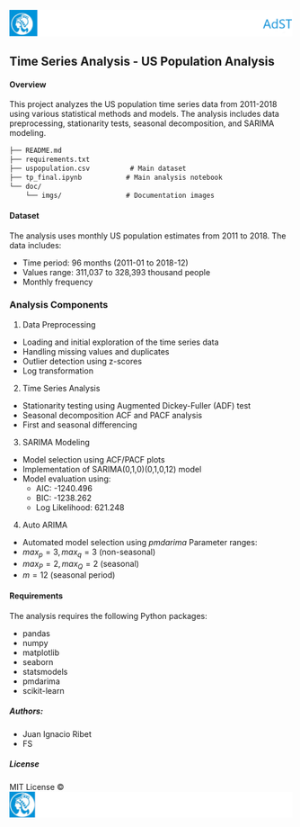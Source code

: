 ![header](doc/imgs/LogoHeader.png)
## Time Series Analysis - US Population Analysis

#### Overview
This project analyzes the US population time series data from 2011-2018 using various statistical methods and models. The analysis includes data preprocessing, stationarity tests, seasonal decomposition, and SARIMA modeling.

```
├── README.md
├── requirements.txt
├── uspopulation.csv          # Main dataset
├── tp_final.ipynb           # Main analysis notebook
└── doc/
    └── imgs/                # Documentation images
```

#### Dataset
The analysis uses monthly US population estimates from 2011 to 2018. The data includes:

* Time period: 96 months (2011-01 to 2018-12)
* Values range: 311,037 to 328,393 thousand people
* Monthly frequency

### Analysis Components
1. Data Preprocessing
* Loading and initial exploration of the time series data
* Handling missing values and duplicates
* Outlier detection using z-scores
* Log transformation
2. Time Series Analysis
* Stationarity testing using Augmented Dickey-Fuller (ADF) test
* Seasonal decomposition
ACF and PACF analysis
* First and seasonal differencing
3. SARIMA Modeling
* Model selection using ACF/PACF plots
* Implementation of SARIMA(0,1,0)(0,1,0,12) model
* Model evaluation using:
    * AIC: -1240.496
    * BIC: -1238.262
    * Log Likelihood: 621.248

4. Auto ARIMA
* Automated model selection using $\textit{pmdarima}$
Parameter ranges:
* $max_p=3, max_q=3$ (non-seasonal)
* $max_P=2, max_Q=2$ (seasonal)
* $m=12$ (seasonal period)

#### Requirements
The analysis requires the following Python packages:

* pandas
* numpy
* matplotlib
* seaborn
* statsmodels
* pmdarima
* scikit-learn

##### Authors:
- Juan Ignacio Ribet
- FS

##### License
MIT License ©
![footer](doc/imgs/LogoFooter.png)
